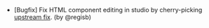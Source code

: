 - [Bugfix] Fix HTML component editing in studio by cherry-picking [upstream fix](https://github.com/openedx/edx-platform/pull/31500). (by @regisb)
